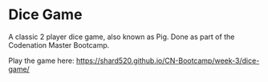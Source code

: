 # Dice Game

A classic 2 player dice game, also known as Pig. Done as part of the Codenation Master Bootcamp.

Play the game here: <https://shard520.github.io/CN-Bootcamp/week-3/dice-game/>
